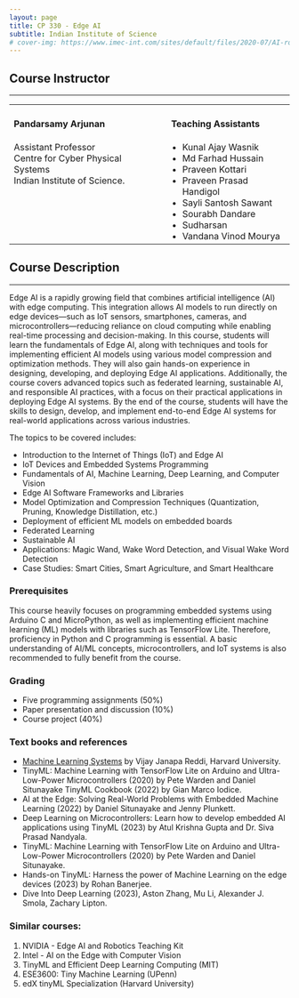 ```yaml
---
layout: page
title: CP 330 - Edge AI
subtitle: Indian Institute of Science
# cover-img: https://www.imec-int.com/sites/default/files/2020-07/AI-roadmap--the-future-of-edge-AI.jpg
---
```


## Course Instructor  
---  
<table cellspacing="0" cellpadding="0" style="border-collapse: collapse; text-align: left; vertical-align: top; border: none;">
  <tr>
    <td style="padding-right: 20px; vertical-align: top; border: none;">
      <h4>Pandarsamy Arjunan</h4>
      Assistant Professor<br>
      Centre for Cyber Physical Systems<br>
      Indian Institute of Science.
    </td>
    <td style="vertical-align: top; border: none;">
      <h4>Teaching Assistants</h4>
      <ul style="margin: 0; padding-left: 20px;">
        <li>Kunal Ajay Wasnik</li>
        <li>Md Farhad Hussain</li>
        <li>Praveen Kottari</li>
        <li>Praveen Prasad Handigol</li>
        <li>Sayli Santosh Sawant</li>
        <li>Sourabh Dandare</li>
        <li>Sudharsan</li>
        <li>Vandana Vinod Mourya</li>        
      </ul>
    </td>
  </tr>
</table>


## Course Description  
---  
Edge AI is a rapidly growing field that combines artificial intelligence (AI) with edge computing. This integration allows AI models to run directly on edge devices—such as IoT sensors, smartphones, cameras, and microcontrollers—reducing reliance on cloud computing while enabling real-time processing and decision-making. In this course, students will learn the fundamentals of Edge AI, along with techniques and tools for implementing efficient AI models using various model compression and optimization methods. They will also gain hands-on experience in designing, developing, and deploying Edge AI applications. Additionally, the course covers advanced topics such as federated learning, sustainable AI, and responsible AI practices, with a focus on their practical applications in deploying Edge AI systems. By the end of the course, students will have the skills to design, develop, and implement end-to-end Edge AI systems for real-world applications across various industries.

The topics to be covered includes: 

* Introduction to the Internet of Things (IoT) and Edge AI
* IoT Devices and Embedded Systems Programming
* Fundamentals of AI, Machine Learning, Deep Learning, and Computer Vision
* Edge AI Software Frameworks and Libraries
* Model Optimization and Compression Techniques (Quantization, Pruning, Knowledge Distillation, etc.)
* Deployment of efficient ML models on embedded boards
* Federated Learning
* Sustainable AI
* Applications: Magic Wand, Wake Word Detection, and Visual Wake Word Detection
* Case Studies: Smart Cities, Smart Agriculture, and Smart Healthcare


### Prerequisites
This course heavily focuses on programming embedded systems using Arduino C and MicroPython, as well as implementing efficient machine learning (ML) models with libraries such as TensorFlow Lite. Therefore, proficiency in Python and C programming is essential. A basic understanding of AI/ML concepts, microcontrollers, and IoT systems is also recommended to fully benefit from the course.

### Grading
- Five programming assignments (50%)
- Paper presentation and discussion (10%)
- Course project (40%)

### Text books and references
 - [Machine Learning Systems](https://mlsysbook.ai/) by Vijay Janapa Reddi, Harvard University.
 - TinyML: Machine Learning with TensorFlow Lite on Arduino and Ultra-Low-Power Microcontrollers (2020) by Pete Warden and Daniel Situnayake TinyML Cookbook (2022) by Gian Marco Iodice.
 - AI at the Edge: Solving Real-World Problems with Embedded Machine Learning (2022) by Daniel Situnayake and Jenny Plunkett.
 - Deep Learning on Microcontrollers: Learn how to develop embedded AI applications using TinyML (2023) by Atul Krishna Gupta and Dr. Siva Prasad Nandyala.
 - TinyML: Machine Learning with TensorFlow Lite on Arduino and Ultra-Low-Power Microcontrollers (2020) by Pete Warden and Daniel Situnayake.
 - Hands-on TinyML: Harness the power of Machine Learning on the edge devices (2023) by Rohan Banerjee.
 - Dive Into Deep Learning (2023), Aston Zhang, Mu Li, Alexander J. Smola, Zachary Lipton.

### Similar courses: 
1.	NVIDIA - Edge AI and Robotics Teaching Kit
2.	Intel - AI on the Edge with Computer Vision 
3.	TinyML and Efficient Deep Learning Computing (MIT)
4.	ESE3600: Tiny Machine Learning (UPenn)  
5.	edX tinyML Specialization (Harvard University)
